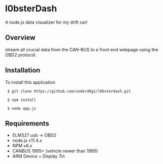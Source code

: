 # l0bsterDash
A node.js data visualizer for my drift car!

## Overview
stream all crucial data from the CAN-BUS to a front end webpage using the OBD2 protocol. 

## Installation
To install this application


` $ git clone https://github.com/underd0g1/l0bsterdash.git`

` $ npm install`

` $ node app.js`


## Requirements

- ELM327 usb -> OBD2 
- node.js v11.4.x 
- NPM v6.x
- CANBUS 1995+ (vehicle newer than 1995)
- ARM Device + Display 7in
